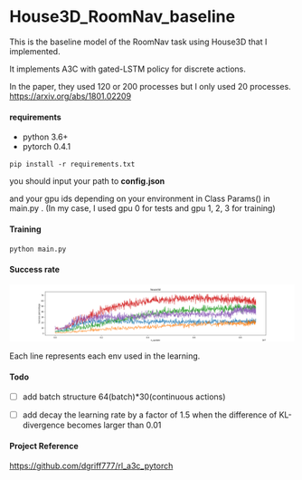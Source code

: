 # House3D_RoomNav_baseline

This is the baseline model of the RoomNav task using House3D that I implemented.

It implements A3C with gated-LSTM policy for discrete actions.

In the paper, they used 120 or 200 processes but I only used 20 processes.
https://arxiv.org/abs/1801.02209



#### requirements
- python 3.6+
- pytorch 0.4.1

```
pip install -r requirements.txt 
```

you should input your path to **config.json**

and your gpu ids depending on your environment in Class Params() in main.py . (In my case, I used gpu 0 for tests and gpu 1, 2, 3 for training)



#### Training

```
python main.py 
```

#### Success rate

![](https://raw.githubusercontent.com/kibeomKim/House3D_baseline/master/img/train_success_rate.png?token=ATkBLxbiNzijzfOOlUTaLUEXosxiHGa1ks5btsfuwA%3D%3D)

Each line represents each env used in the learning.

#### Todo

- [ ] add batch structure 64(batch)*30(continuous actions)
- [ ] add decay the learning rate by a factor of 1.5 when the difference of KL-divergence becomes larger than 0.01



#### Project Reference

https://github.com/dgriff777/rl_a3c_pytorch
